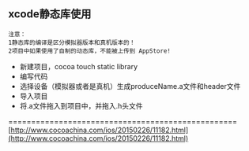 ## xcode静态库使用

````
注意：
1静态库的编译是区分模拟器版本和真机版本的！
2项目中如果使用了自制的动态库，不能被上传到 AppStore!
````

- 新建项目，cocoa touch static library 
- 编写代码
- 选择设备（模拟器或者是真机）生成produceName.a文件和header文件
- 导入项目
- 将.a文件拖入到项目中，并拖入.h头文件


==================================================
[http://www.cocoachina.com/ios/20150226/11182.html](http://www.cocoachina.com/ios/20150226/11182.html)

